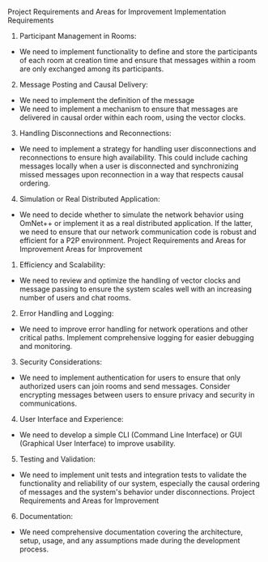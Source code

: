 Project Requirements and Areas for Improvement
Implementation Requirements
1. Participant Management in Rooms:
- We need to implement functionality to define and store the participants of each room at creation
  time and ensure that messages within a room are only exchanged among its participants.
2. Message Posting and Causal Delivery:
- We need to implement the definition of the message 
- We need to implement a mechanism to ensure that messages are delivered in causal order
  within each room, using the vector clocks.
3. Handling Disconnections and Reconnections:
- We need to implement a strategy for handling user disconnections and reconnections to ensure
  high availability. This could include caching messages locally when a user is disconnected and
  synchronizing missed messages upon reconnection in a way that respects causal ordering.
4. Simulation or Real Distributed Application:
- We need to decide whether to simulate the network behavior using OmNet++ or implement it as
  a real distributed application. If the latter, we need to ensure that our network communication code
  is robust and efficient for a P2P environment.
  Project Requirements and Areas for Improvement
  Areas for Improvement
1. Efficiency and Scalability:
- We need to review and optimize the handling of vector clocks and message passing to ensure
  the system scales well with an increasing number of users and chat rooms.
2. Error Handling and Logging:
- We need to improve error handling for network operations and other critical paths. Implement
  comprehensive logging for easier debugging and monitoring.
3. Security Considerations:
- We need to implement authentication for users to ensure that only authorized users can join
  rooms and send messages. Consider encrypting messages between users to ensure privacy and
  security in communications.
4. User Interface and Experience:
- We need to develop a simple CLI (Command Line Interface) or GUI (Graphical User Interface) to
  improve usability.
5. Testing and Validation:
- We need to implement unit tests and integration tests to validate the functionality and reliability of
  our system, especially the causal ordering of messages and the system's behavior under
  disconnections.
  Project Requirements and Areas for Improvement
6. Documentation:
- We need comprehensive documentation covering the architecture, setup, usage, and any
  assumptions made during the development process.